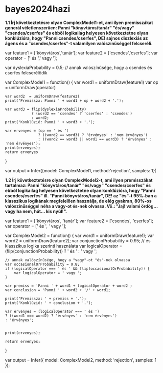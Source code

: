 # bayes2024hazi

**1.1 Írj következtetésre olyan ComplexModel1-et, ami ilyen premisszákat generál véletlenszerűen: Panni "könyvtáros/tanár" "és/vagy" "csendes/cserfes" és ebből logikailag helyesen következtetne olyan konklúzióra, hogy "Panni csendes/cserfes", DE! sajnos diszlexiás az ágens és a "csendes/cserfes"-t valamilyen valószínűséggel felcseréli.**

var feature1 = ['könyvtáros','tanár'];
var feature2 = ['csendes','cserfes'];
var operator = [' és ',' vagy '];

var dyslexiaProbability = 0.5; // annak valószínűsége, hogy a csendes és cserfes felcserélődik

var ComplexModel1 = function() {
    var word1 = uniformDraw(feature1)
    var op = uniformDraw(operator)
  
    var word2  = uniformDraw(feature2)
    print('Premissza: Panni ' + word1 + op + word2 + '.'); 

    var word3 = flip(dyslexiaProbability) 
                ? (word2 == 'csendes' ? 'cserfes' : 'csendes') 
                : word2;
    print('Konklúzió: Panni ' + word3 + '.'); 

    var ervenyes = (op == ' és ')
                   ? ((word2 == word3) ? 'érvényes' : 'nem érvényes') 
                   : ((word2 == word3 || word1 == word3) ? 'érvényes' : 'nem érvényes');
    print(ervenyes); 
    return ervenyes
}
 
var output = 
  Infer({model: ComplexModel1, method:'rejection', samples: 1})




**1.2 Írj következtetésre olyan ComplexModel2-t, ami ilyen premisszákat tartalmaz: Panni "könyvtáros/tanár" "és/vagy" "csendes/cserfes" és ebből logikailag helyesen következtetne olyan konklúzióra, hogy "Panni csendes/cserfes" ill. "Panni könyvtáros/tanár", DE! az "és"-t 95%-ban a klasszikus logikának megfelelően használja, de elég gyakran, 80%-os valószínűséggel néha a vagy-ot és-nek olvassa. Vö.: "Jaj! valami ördög... vagy ha nem, hát... kis nyúl!".**

var feature1 = ['könyvtáros', 'tanár'];
var feature2 = ['csendes', 'cserfes'];
var operator = [' és ', ' vagy '];

var ComplexModel2 = function() {
    var word1 = uniformDraw(feature1);
    var word2 = uniformDraw(feature2);
    var conjunctionProbability = 0.95; // és klasszikus logika szerinti használata
    var logicalOperator = (flip(conjunctionProbability)) ? ' és ' : ' vagy ';
    
    // annak valószínűsége, hogy a "vagy"-ot "és"-nek olvassa
    var occasionalOrProbability = 0.8;
    if (logicalOperator === ' és ' && flip(occasionalOrProbability)) {
        var logicalOperator = ' vagy ';
    }

    var premiss = 'Panni ' + word1 + logicalOperator + word2 ;
    var conclusion = 'Panni ' + word2 + '/' + word1;

    print('Premissza: ' + premiss + '.');
    print('Konklúzió: ' + conclusion + '.');

    var ervenyes = (logicalOperator === ' és ')
    ? ((word1 === word2) ? 'érvényes' : 'nem érvényes')
    : 'érvényes';


    print(ervenyes);

    return ervenyes;
}

var output =
    Infer({ model: ComplexModel2, method: 'rejection', samples: 1 });


